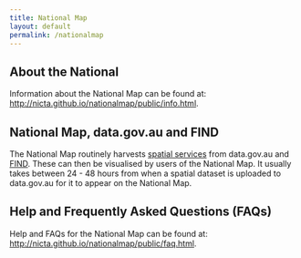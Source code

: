 ```yaml
---
title: National Map
layout: default
permalink: /nationalmap
---
```

<h2>About the National</h2>
<p>Information about the National Map can be found at: <a href="http://nicta.github.io/nationalmap/public/info.html">http://nicta.github.io/nationalmap/public/info.html</a>.
</p>
<h2>National Map, data.gov.au and FIND</h2>
<p>The National Map routinely harvests <a href="/use-datagovau#Spatial_data">spatial services</a> from data.gov.au and <a href="http://find.ga.gov.au/">FIND</a>. These can then be visualised by users of the National Map. It usually takes between 24 - 48 hours from when a spatial dataset is uploaded to data.gov.au for it to appear on the National Map.
</p>
<h2>Help and Frequently Asked Questions (FAQs)</h2>
<p>Help and FAQs for the National Map can be found at: <a href="http://nicta.github.io/nationalmap/public/faq.html">http://nicta.github.io/nationalmap/public/faq.html</a>.
</p>

